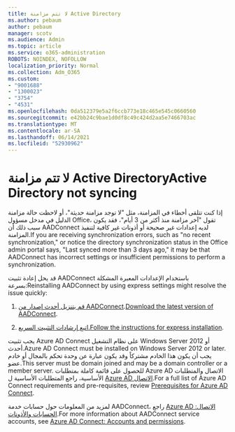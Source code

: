 ```yaml
---
title: لا تتم مزامنة Active Directory
ms.author: pebaum
author: pebaum
manager: scotv
ms.audience: Admin
ms.topic: article
ms.service: o365-administration
ROBOTS: NOINDEX, NOFOLLOW
localization_priority: Normal
ms.collection: Adm_O365
ms.custom:
- "9001688"
- "1300023"
- "3754"
- "4531"
ms.openlocfilehash: 0da512379e5a2f6ccb773e18c465e545c0660560
ms.sourcegitcommit: e42bb24c9bae1d0df8c49c424d2aa5e7466703ac
ms.translationtype: MT
ms.contentlocale: ar-SA
ms.lasthandoff: 06/14/2021
ms.locfileid: "52930962"
---
```

# <a name="active-directory-not-syncing"></a><span data-ttu-id="e965f-102">لا تتم مزامنة Active Directory</span><span class="sxs-lookup"><span data-stu-id="e965f-102">Active Directory not syncing</span></span>

<span data-ttu-id="e965f-103">إذا كنت تتلقى أخطاء في المزامنة، مثل "لا توجد مزامنة حديثة"، أو لاحظت حالة مزامنة الدليل في مدخل مسؤول Office، تقول "آخر مزامنة منذ أكثر من 3 أيام"، فقد يكون سبب ذلك أن AADConnect لديه إعدادات غير صحيحة أو أذونات غير كافية لتنفيذ المزامنة.</span><span class="sxs-lookup"><span data-stu-id="e965f-103">If you are receiving synchronization errors, such as "no recent synchronization," or notice the directory synchronization status in the Office admin portal says, "Last synced more than 3 days ago," it may be that AADConnect has incorrect settings or insufficient permissions to perform a synchronization.</span></span>  

<span data-ttu-id="e965f-104">قد يحل إعادة تثبيت AADConnect باستخدام الإعدادات المعبرة المشكلة بسرعة:</span><span class="sxs-lookup"><span data-stu-id="e965f-104">Reinstalling AADConnect by using express settings might resolve the issue quickly:</span></span>

1. <span data-ttu-id="e965f-105">[قم بتنزيل أحدث إصدار من AADConnect](https://go.microsoft.com/fwlink/?LinkId=615771).</span><span class="sxs-lookup"><span data-stu-id="e965f-105">[Download the latest version of AADConnect](https://go.microsoft.com/fwlink/?LinkId=615771).</span></span>

2. <span data-ttu-id="e965f-106">[اتبع إرشادات التثبيت السريع.](/azure/active-directory/hybrid/how-to-connect-install-express)</span><span class="sxs-lookup"><span data-stu-id="e965f-106">[Follow the instructions for express installation](/azure/active-directory/hybrid/how-to-connect-install-express).</span></span>

<span data-ttu-id="e965f-107">يجب تثبيت Azure AD Connect على نظام التشغيل Windows Server 2012 أو أحدث.</span><span class="sxs-lookup"><span data-stu-id="e965f-107">Azure AD Connect must be installed on Windows Server 2012 or later.</span></span> <span data-ttu-id="e965f-108">يجب أن يكون هذا الخادم مشتركاً وقد يكون عبارة عن وحدة تحكم بالمجال أو خادم عضو.</span><span class="sxs-lookup"><span data-stu-id="e965f-108">This server must be domain joined and may be a domain controller or a member server.</span></span> <span data-ttu-id="e965f-109">للحصول على قائمة كاملة بمتطلبات Azure AD الاتصال والمتطلبات الأساسية، راجع المتطلبات الأساسية ل [Azure AD الاتصال](/azure/active-directory/hybrid/how-to-connect-install-prerequisites).</span><span class="sxs-lookup"><span data-stu-id="e965f-109">For a full list of Azure AD Connect requirements and pre-requisites, review [Prerequisites for Azure AD Connect](/azure/active-directory/hybrid/how-to-connect-install-prerequisites).</span></span>

<span data-ttu-id="e965f-110">لمزيد من المعلومات حول حسابات خدمة AADConnect، راجع [Azure AD الاتصال: الحسابات والأذونات](/azure/active-directory/hybrid/reference-connect-accounts-permissions).</span><span class="sxs-lookup"><span data-stu-id="e965f-110">For more information about AADConnect service accounts, see [Azure AD Connect: Accounts and permissions](/azure/active-directory/hybrid/reference-connect-accounts-permissions).</span></span>
